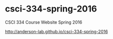 # csci-334-spring-2016
CSCI 334 Course Website Spring 2016

<a href="http://anderson-lab.github.io/csci-334-spring-2016">http://anderson-lab.github.io/csci-334-spring-2016</a>

